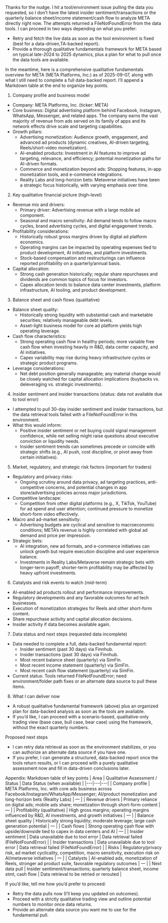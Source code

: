 Thanks for the nudge. I hit a tool/environment issue pulling the data you requested, so I don’t have the latest insider sentiment/transactions or the quarterly balance sheet/income statement/cash flow to analyze META directly right now. The attempts returned a FileNotFoundError from the data tools. I can proceed in two ways depending on what you prefer:

- Retry and fetch the live data as soon as the tool environment is fixed (best for a data-driven,TA-backed report).
- Provide a thorough qualitative fundamentals framework for META based on typical late-2024 to 2025 dynamics, plus a plan for what to pull once the data tools are available.

In the meantime, here is a comprehensive qualitative fundamentals overview for META (META Platforms, Inc.) as of 2025-09-07, along with what I still need to complete a full data-backed report. I’ll append a Markdown table at the end to organize key points.

1) Company profile and business model
- Company: META Platforms, Inc. (ticker: META)
- Core business: Digital advertising platform behind Facebook, Instagram, WhatsApp, Messenger, and related apps. The company earns the vast majority of revenue from ads served on its family of apps and its network effects drive scale and targeting capabilities.
- Growth pillars:
  - Advertising monetization: Audience growth, engagement, and advanced ad products (dynamic creatives, AI-driven targeting, Reels/short-video monetization).
  - AI-enabled products: Investment in AI features to improve ad targeting, relevance, and efficiency; potential monetization paths for AI-driven formats.
  - Commerce and monetization beyond ads: Shopping features, in-app monetization tools, and e-commerce integrations.
  - Reality Labs and long-horizon bets: Metaverse initiatives have been a strategic focus historically, with varying emphasis over time.

2) Key qualitative financial picture (high-level)
- Revenue mix and drivers:
  - Primary driver: Advertising revenue with a large mobile ad component.
  - Seasonal and macro sensitivity: Ad demand tends to follow macro cycles, brand advertising cycles, and digital engagement trends.
- Profitability considerations:
  - Historically robust gross margins driven by digital ad platform economics.
  - Operating margins can be impacted by operating expenses tied to product development, AI initiatives, and platform investments.
  - Stock-based compensation and restructurings can influence reported profitability on a quarterly/annual basis.
- Capital allocation:
  - Strong cash generation historically; regular share repurchases and dividends are common topics of focus for investors.
  - Capex allocation tends to balance data center investments, platform infrastructure, AI tooling, and product development.

3) Balance sheet and cash flows (qualitative)
- Balance sheet quality:
  - Historically strong liquidity with substantial cash and marketable securities; relatively manageable debt levels.
  - Asset-light business model for core ad platform yields high operating leverage.
- Cash flow characteristics:
  - Strong operating cash flow in healthy periods; more variable free cash flow when investing heavily in R&D, data center capacity, and AI initiatives.
  - Capex variability may rise during heavy infrastructure cycles or strategic product programs.
- Leverage considerations:
  - Net debt position generally manageable; any material change would be closely watched for capital allocation implications (buybacks vs. deleveraging vs. strategic investments).

4) Insider sentiment and insider transactions (status: data not available due to tool error)
- I attempted to pull 30-day insider sentiment and insider transactions, but the data retrieval tools failed with a FileNotFoundError in this environment.
- What this would inform:
  - Positive insider sentiment or net buying could signal management confidence, while net selling might raise questions about executive conviction or liquidity needs.
  - Insider sentiment trends can sometimes precede or coincide with strategic shifts (e.g., AI push, cost discipline, or pivot away from certain initiatives).

5) Market, regulatory, and strategic risk factors (important for traders)
- Regulatory and privacy risks:
  - Ongoing scrutiny around data privacy, ad targeting practices, anti-competitive concerns, and potential changes in app store/advertising policies across major jurisdictions.
- Competitive landscape:
  - Competition from other digital platforms (e.g., X, TikTok, YouTube) for ad spend and user attention; continued pressure to monetize short-form video effectively.
- Macro and ad-market sensitivity:
  - Advertising budgets are cyclical and sensitive to macroeconomic conditions; META’s revenue is highly correlated with global ad demand and price per impression.
- Strategic bets:
  - AI integration, new ad formats, and e-commerce initiatives can unlock growth but require execution discipline and user experience balance.
  - Investments in Reality Labs/Metaverse remain strategic bets with longer-term payoff; shorter-term profitability may be affected by heavy upfront investments.

6) Catalysts and risk events to watch (mid-term)
- AI-enabled ad products rollout and performance improvements.
- Regulatory developments and any favorable outcomes for ad tech businesses.
- Execution of monetization strategies for Reels and other short-form content.
- Share repurchase activity and capital allocation decisions.
- Insider activity if data becomes available again.

7) Data status and next steps (requested data incomplete)
- Data needed to complete a full, data-backed fundamental report:
  - Insider sentiment (past 30 days) via Finnhub.
  - Insider transactions (past 30 days) via Finnhub.
  - Most recent balance sheet (quarterly) via SimFin.
  - Most recent income statement (quarterly) via SimFin.
  - Most recent cash flow statement (quarterly) via SimFin.
- Current status: Tools returned FileNotFoundError; need environment/folder path fixes or an alternate data source to pull these items.

8) What I can deliver now
- A robust qualitative fundamental framework (above) plus an organized plan for data-backed analysis as soon as the tools are available.
- If you’d like, I can proceed with a scenario-based, qualitative-only trading view (base case, bull case, bear case) using the framework, without the exact quarterly numbers.

Proposed next steps
- I can retry data retrieval as soon as the environment stabilizes, or you can authorize an alternate data source if you have one.
- If you prefer, I can generate a structured, data-backed report once the tools return results, or I can proceed with a purely qualitative assessment now and fill in data-driven conclusions later.

Appendix: Markdown table of key points
| Area | Qualitative Assessment / Status | Data Status (when available) |
|---|---|---|
| Company profile | META Platforms, Inc. with core ads business across Facebook/Instagram/WhatsApp/Messenger; AI/product monetization and long-horizon bets (Reality Labs) | — |
| Revenue drivers | Primary reliance on digital ads; mobile ads share; monetization through short-form content | — |
| Profitability (qualitative) | High gross margins; operating margins influenced by R&D, AI investments, and growth initiatives | — |
| Balance sheet quality | Historically strong liquidity; moderate leverage; large cash generation potential | — |
| Cash flows | Strong operating cash flow with upside/downside tied to capex in data centers and AI | — |
| Insider sentiment | Data unavailable due to tool error | Data retrieval failed (FileNotFoundError) |
| Insider transactions | Data unavailable due to tool error | Data retrieval failed (FileNotFoundError) |
| Risks | Regulatory/privacy risk, ad market cyclicality, competition, macro sensitivity, execution risk on AI/metaverse initiatives | — |
| Catalysts | AI-enabled ads, monetization of Reels, stronger ad product suite, favorable regulatory outcomes | — |
| Next data pull | Insider sentiment/transactions; quarterly balance sheet, income stmt, cash flow | Data retrieval to be retried or rerouted |

If you’d like, tell me how you’d prefer to proceed:
- Retry the data pulls now (I’ll keep you updated on outcomes).
- Proceed with a strictly qualitative trading view and outline potential numbers to monitor once data returns.
- Provide an alternate data source you want me to use for the fundamental pull.